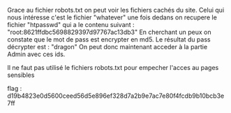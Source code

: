 Grace au fichier robots.txt on peut voir les fichiers cachés du site.
Celui qui nous intéresse c'est le fichier "whatever"
une fois dedans on recupere le fichier "htpasswd" qui a le contenu suivant :
"root:8621ffdbc5698829397d97767ac13db3"
En cherchant un peux on constate que le mot de pass est encrypter en md5.
Le résultat du pass décrypter est : "dragon"
On peut donc maintenant acceder à la partie Admin avec ces ids.

Il ne faut pas utilisé le fichiers robots.txt pour empecher l'acces au pages sensibles

flag : d19b4823e0d5600ceed56d5e896ef328d7a2b9e7ac7e80f4fcdb9b10bcb3e7ff

